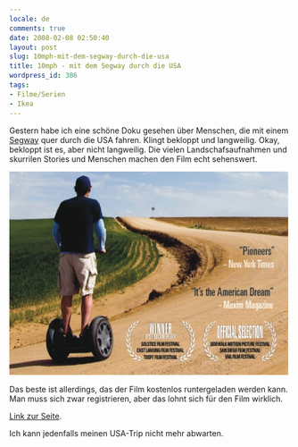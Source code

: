 ```yaml
---
locale: de
comments: true
date: 2008-02-08 02:50:40
layout: post
slug: 10mph-mit-dem-segway-durch-die-usa
title: 10mph - mit dem Segway durch die USA
wordpress_id: 386
tags:
- Filme/Serien
- Ikea
---
```


Gestern habe ich eine schöne Doku gesehen über Menschen, die mit einem
[Segway](http://de.wikipedia.org/wiki/Segway) quer durch die USA fahren. Klingt
bekloppt und langweilig. Okay, bekloppt ist es, aber nicht langweilig. Die
vielen Landschafsaufnahmen und skurrilen Stories und Menschen machen den Film
echt sehenswert.

![](/images/2008-02-08-10mph-mit-dem-segway-durch-die-usa/10mph_pressphoto.jpg)

Das beste ist allerdings, das der Film kostenlos runtergeladen werden kann. Man
muss sich zwar registrieren, aber das lohnt sich für den Film wirklich.

[Link zur Seite](http://www.10mph.com/).

Ich kann jedenfalls meinen USA-Trip nicht mehr abwarten.
